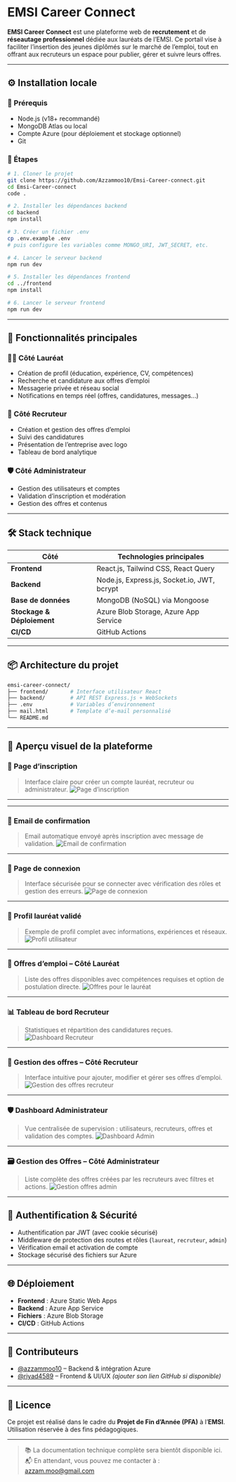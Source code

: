 # EMSI Career Connect

**EMSI Career Connect** est une plateforme web de **recrutement** et de **réseautage professionnel** dédiée aux lauréats de l’EMSI. Ce portail vise à faciliter l’insertion des jeunes diplômés sur le marché de l’emploi, tout en offrant aux recruteurs un espace pour publier, gérer et suivre leurs offres.

---

## ⚙️ Installation locale

### 🔽 Prérequis

- Node.js (v18+ recommandé)
- MongoDB Atlas ou local
- Compte Azure (pour déploiement et stockage optionnel)
- Git

### 🧩 Étapes

```bash
# 1. Cloner le projet
git clone https://github.com/Azzammoo10/Emsi-Career-connect.git
cd Emsi-Career-connect
code .

# 2. Installer les dépendances backend
cd backend
npm install

# 3. Créer un fichier .env
cp .env.example .env
# puis configure les variables comme MONGO_URI, JWT_SECRET, etc.

# 4. Lancer le serveur backend
npm run dev

# 5. Installer les dépendances frontend
cd ../frontend
npm install

# 6. Lancer le serveur frontend
npm run dev
```

---

## 🚀 Fonctionnalités principales

### 👩‍🎓 Côté Lauréat
- Création de profil (éducation, expérience, CV, compétences)
- Recherche et candidature aux offres d’emploi
- Messagerie privée et réseau social
- Notifications en temps réel (offres, candidatures, messages...)

### 🏢 Côté Recruteur
- Création et gestion des offres d’emploi
- Suivi des candidatures
- Présentation de l’entreprise avec logo
- Tableau de bord analytique

### 🛡️ Côté Administrateur
- Gestion des utilisateurs et comptes
- Validation d’inscription et modération
- Gestion des offres et contenus

---

## 🛠️ Stack technique

| Côté        | Technologies principales                        |
|-------------|-------------------------------------------------|
| **Frontend** | React.js, Tailwind CSS, React Query            |
| **Backend**  | Node.js, Express.js, Socket.io, JWT, bcrypt    |
| **Base de données** | MongoDB (NoSQL) via Mongoose          |
| **Stockage & Déploiement** | Azure Blob Storage, Azure App Service |
| **CI/CD** | GitHub Actions                                     |

---

## 📦 Architecture du projet

```bash
emsi-career-connect/
├── frontend/       # Interface utilisateur React
├── backend/        # API REST Express.js + WebSockets
├── .env            # Variables d’environnement
├── mail.html       # Template d’e-mail personnalisé
└── README.md
```

---
## 📸 Aperçu visuel de la plateforme

### 📝 Page d’inscription
> Interface claire pour créer un compte lauréat, recruteur ou administrateur.
![Page d’inscription](./assets/SignUp_Page.png)

---



---

### 📧 Email de confirmation
> Email automatique envoyé après inscription avec message de validation.
![Email de confirmation](./assets/confirmation_mail.png)

---
### 🔐 Page de connexion
> Interface sécurisée pour se connecter avec vérification des rôles et gestion des erreurs.
![Page de connexion](./assets/Login_Page.png)
---
### 👤 Profil lauréat validé
> Exemple de profil complet avec informations, expériences et réseaux.
![Profil utilisateur](./assets/profil_valide.png)

---

### 💼 Offres d’emploi – Côté Lauréat
> Liste des offres disponibles avec compétences requises et option de postulation directe.
![Offres pour le lauréat](./assets/offres_emploi.png)

---
### 📊 Tableau de bord Recruteur
> Statistiques et répartition des candidatures reçues.
![Dashboard Recruteur](./assets/dashboard_recruteur.png)

---

### 🧩 Gestion des offres – Côté Recruteur
> Interface intuitive pour ajouter, modifier et gérer ses offres d’emploi.
![Gestion des offres recruteur](./assets/gestion_desOffre_Recruteur.png)



---

### 🛡️ Dashboard Administrateur
> Vue centralisée de supervision : utilisateurs, recruteurs, offres et validation des comptes.
![Dashboard Admin](./assets/dashboard_admin.png)

---

### 🗃️ Gestion des Offres – Côté Administrateur
> Liste complète des offres créées par les recruteurs avec filtres et actions.
![Gestion offres admin](./assets/gestion_desOffre_admin.png)


---

## 🔐 Authentification & Sécurité

- Authentification par JWT (avec cookie sécurisé)
- Middleware de protection des routes et rôles (`laureat`, `recruteur`, `admin`)
- Vérification email et activation de compte
- Stockage sécurisé des fichiers sur Azure

---

## 🌐 Déploiement

- **Frontend** : Azure Static Web Apps
- **Backend** : Azure App Service
- **Fichiers** : Azure Blob Storage
- **CI/CD** : GitHub Actions

---

## 👥 Contributeurs

- [@azzammoo10](https://github.com/azzammoo10) – Backend & intégration Azure
- [@riyad4589](https://github.com/riyad4589)  – Frontend & UI/UX *(ajouter son lien GitHub si disponible)*

---

## 📄 Licence

Ce projet est réalisé dans le cadre du **Projet de Fin d’Année (PFA)** à l’**EMSI**. Utilisation réservée à des fins pédagogiques.

---

> 📚 La documentation technique complète sera bientôt disponible ici.  
> 📬 En attendant, vous pouvez me contacter à : [azzam.moo@gmail.com](mailto:azzam.moo@gmail.com)

